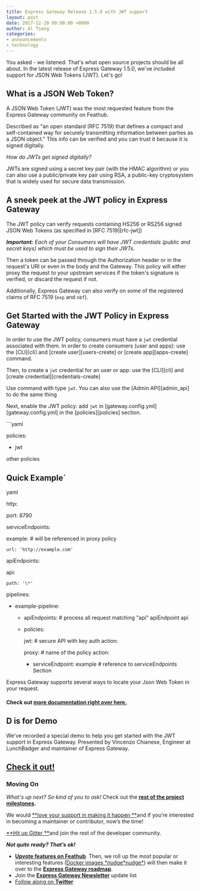 ```yaml
---
title: Express Gateway Release 1.5.0 with JWT support
layout: post
date: 2017-12-20 00:00:00 +0000
author: Al Tsang
categories:
- announcements
- technology
---
```

You asked - we listened. That's what open source projects should be all about. In the latest release of Express Gateway 1.5.0, we've included support for  JSON Web Tokens (JWT). Let's go! <!--excerpt-->

## What is a JSON Web Token?

A JSON Web Token (JWT)  was the most requested feature from the Express Gateway community on Feathub.

Described as "an open standard (RFC 7519) that defines a compact and self-contained way for securely transmitting information between parties as a JSON object."  This info can be verified and you can trust it because it is signed digitally.

_How do JWTs get signed digitally?_

JWTs are signed using a secret key pair (with the HMAC algorithm) or you can also use a public/private key pair using RSA, a public-key cryptosystem that is widely used for secure data transmission.

## A sneek peek at the JWT policy in Express Gateway

The JWT policy can verify requests containing HS256 or RS256 signed JSON Web Tokens (as specified in \[RFC 7519\]\[rfc-jwt\])

**_Important:_** _Each of your Consumers will have JWT credentials (public and secret keys) which must be used to sign their JWTs._

Then a token can be passed through the Authorization header or in the request's URI or even in the body and the Gateway. This policy will either proxy the request to your upstream services if the token's signature is verified, or discard the request if not.

Additionally, Express Gateway can also verify on some of the registered claims of RFC 7519 (`exp` and `nbf`).

## Get Started with the JWT Policy in Express Gateway

In order to use the JWT policy, consumers must have a `jwt` credential associated with them. In order to create consumers (user and apps): use the \[CLI\]\[cli\] and \[create user\]\[users-create\] or \[create app\]\[apps-create\] command. 

Then, to create a `jwt` credential for an user or app: use the \[CLI\]\[cli\] and \[create credential\]\[credentials-create\]

Use command with type `jwt`. You can also use the \[Admin API\]\[admin_api\] to do the same thing

Next, enable the JWT policy: add `jwt` in \[gateway.config.yml\]\[gateway.config.yml\] in the \[policies\]\[policies\] section. 

\`\`\`yaml 

policies: 

- jwt

other policies

## Quick Example\`

yaml

http:

  port: 8790

serviceEndpoints:

  example: # will be referenced in proxy policy

    url: 'http://example.com'

apiEndpoints:

  api:

    path: '\*'

pipelines:

* example-pipeline:
  * apiEndpoints:   # process all request matching "api" apiEndpoint
    api
  * policies:

    jwt: # secure API with key auth
    action:

    proxy: # name of the policy
    action:
    - serviceEndpoint: example # reference to serviceEndpoints Section

Express Gateway supports several ways to locate your Json Web Token in your request.

#### Check out [more documentation right over here.](https://github.com/ExpressGateway/express-gateway.io/pull/175/commits/3c6ee52113876b803f29687f7d2b0ec3df33531d)

## D is for Demo

We've recorded a special demo to help you get started with the JWT support in Express Gateway.  Presented by Vincenzo Chianese, Engineer at LunchBadger and maintainer of Express Gateway.

## [Check it out!](https://youtu.be/y-U4Llg3kmM)

### Moving On

_What's up next? So kind of you to ask!_ Check out the [**rest of the project milestones**](https://github.com/ExpressGateway/express-gateway/milestones)**.**

We would [\*\*love your support in making it happen \*\*](https://github.com/ExpressGateway/express-gateway)and if you’re interested in becoming a maintainer or contributor, now’s the time!

[\*\*Hit up Gitter \*\*](https://gitter.im/ExpressGateway/express-gateway)and join the rest of the developer community.

**_Not quite ready? That’s ok!_**

* [**Upvote features on Feathub**](https://feathub.com/ExpressGateway/express-gateway). Then, we roll up the most popular or interesting features ([Docker images \*nudge\*nudge\*](https://www.lunchbadger.com/official-docker-images-for-express-gateway/)) will then make it over to the [**Express Gateway roadmap**](https://github.com/ExpressGateway/express-gateway/milestones).
* Join the [**Express Gateway Newsletter**](https://eepurl.com/cVOqd5 ) update list
* [Follow along on **Twitter**](https://twitter.com/express_gateway)